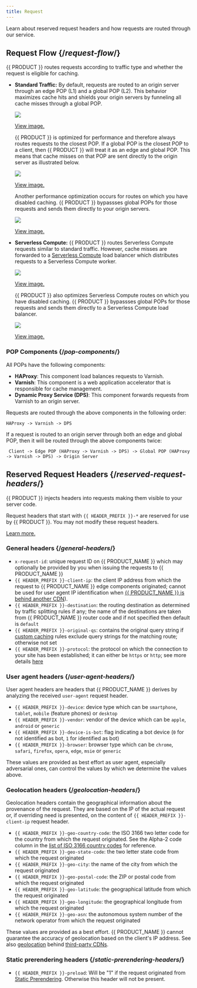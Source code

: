 ```yaml
---
title: Request
---
```


Learn about reserved request headers and how requests are routed through our service.

## Request Flow {/*request-flow*/}

{{ PRODUCT }} routes requests according to traffic type and whether the request is eligible for caching.

-   **Standard Traffic:** By default, requests are routed to an origin server through an edge POP (L1) and a global POP (L2). This behavior maximizes cache hits and shields your origin servers by funneling all cache misses through a global POP. 

    ![](/images/overview/request-flow-edge-global.png)

    [View image.](/images/overview/request-flow-edge-global.png)

    {{ PRODUCT }} is optimized for performance and therefore always routes requests to the closest POP. If a global POP is the closest POP to a client, then {{ PRODUCT }} will treat it as an edge and global POP. This means that cache misses on that POP are sent directly to the origin server as illustrated below.

    ![](/images/overview/request-flow-edge.png)

    [View image.](/images/overview/request-flow-edge.png)

    Another performance optimization occurs for routes on which you have disabled caching. {{ PRODUCT }} bypassses global POPs for those requests and sends them directly to your origin servers. 

    ![](/images/overview/request-flow-edge-disabled-caching.png)

    [View image.](/images/overview/request-flow-edge-disabled-caching.png)

-   **Serverless Compute:** {{ PRODUCT }} routes Serverless Compute requests similar to standard traffic. However, cache misses are forwarded to a [Serverless Compute](/guides/performance/serverless_compute) load balancer which distributes requests to a Serverless Compute worker.

    ![](/images/overview/request-flow-serverless-compute.png)

    [View image.](/images/overview/request-flow-serverless-compute.png)

    {{ PRODUCT }} also optimizes Serverless Compute routes on which you have disabled caching. {{ PRODUCT }} bypassses global POPs for those requests and sends them directly to a Serverless Compute load balancer.

    ![](/images/overview/request-flow-serverless-compute-disabled-caching.png)

    [View image.](/images/overview/request-flow-serverless-compute-disabled-caching.png)

### POP Components {/*pop-components*/}

All POPs have the following components:

-   **HAProxy**: This component load balances requests to Varnish.
-   **Varnish**: This component is a web application accelerator that is responsible for cache management.
-   **Dynamic Proxy Service (DPS)**: This component forwards requests from Varnish to an origin server. 

Requests are routed through the above components in the following order:

`HAProxy -> Varnish -> DPS`

If a request is routed to an origin server through both an edge and global POP, then it will be routed through the above components twice:

` Client -> Edge POP (HAProxy -> Varnish -> DPS) -> Global POP (HAProxy -> Varnish -> DPS) -> Origin Server`

## Reserved Request Headers {/*reserved-request-headers*/}
{{ PRODUCT }} injects headers into requests making them visible to your server code. 

<Callout type="important">

  Request headers that start with `{{ HEADER_PREFIX }}-*` are reserved for use by {{ PRODUCT }}. You may not modify these request headers. 

  [Learn more.](/guides/performance#prohibited-headers)

</Callout>

### General headers {/*general-headers*/}

- `x-request-id`: unique request ID on {{ PRODUCT_NAME }} which may optionally be provided by you when issuing the requests to {{ PRODUCT_NAME }}
- `{{ HEADER_PREFIX }}-client-ip`: the client IP address from which the request to {{ PRODUCT_NAME }} edge components originated; cannot be used for user agent IP identification when [{{ PRODUCT_NAME }} is behind another CDN](/guides/performance/third_party_cdns)).
- `{{ HEADER_PREFIX }}-destination`: the routing destination as determined by traffic splitting rules if any; the name of the destinations are taken from {{ PRODUCT_NAME }} router code and if not specified then default is `default`
- `{{ HEADER_PREFIX }}-original-qs`: contains the original query string if [custom caching](/guides/performance/caching#customizing-the-cache-key) rules exclude query strings for the matching route; otherwise not set
- `{{ HEADER_PREFIX }}-protocol`: the protocol on which the connection to your site has been established; it can either be `https` or `http`; see more details [here](/guides/security/security_suite#ssl)

### User agent headers {/*user-agent-headers*/}

User agent headers are headers that {{ PRODUCT_NAME }} derives by analyzing the received `user-agent` request header.

- `{{ HEADER_PREFIX }}-device`: device type which can be `smartphone`, `tablet`, `mobile` (feature phones) or `desktop`
- `{{ HEADER_PREFIX }}-vendor`: vendor of the device which can be `apple`, `android` or `generic`
- `{{ HEADER_PREFIX }}-device-is-bot`: flag indicating a bot device (`0` for not identified as bot, `1` for identified as bot)
- `{{ HEADER_PREFIX }}-browser`: browser type which can be `chrome`, `safari`, `firefox`, `opera`, `edge`, `msie` or `generic`

These values are provided as best effort as user agent, especially adversarial ones, can control the values by which we determine the values above.

### Geolocation headers {/*geolocation-headers*/}

Geolocation headers contain the geographical information about the provenance of the request. They are based on the IP of the actual request or, if overriding need is presented, on the content of `{{ HEADER_PREFIX }}-client-ip` request header.

- `{{ HEADER_PREFIX }}-geo-country-code`: the ISO 3166 two letter code for the country from which the request originated. See the Alpha-2 code column in the [list of ISO 3166 country codes](https://en.wikipedia.org/wiki/List_of_ISO_3166_country_codes) for reference.
- `{{ HEADER_PREFIX }}-geo-state-code`: the two letter state code from which the request originated
- `{{ HEADER_PREFIX }}-geo-city`: the name of the city from which the request originated
- `{{ HEADER_PREFIX }}-geo-postal-code`: the ZIP or postal code from which the request originated
- `{{ HEADER_PREFIX }}-geo-latitude`: the geographical latitude from which the request originated
- `{{ HEADER_PREFIX }}-geo-longitude`: the geographical longitude from which the request originated
- `{{ HEADER_PREFIX }}-geo-asn`: the autonomous system number of the network operator from which the request originated

These values are provided as a best effort. {{ PRODUCT_NAME }} cannot guarantee the accuracy of geolocation based on the client's IP address. See also [geolocation](/guides/third_party_cdns#client-ips) behind [third-party CDNs](/guides/third_party_cdns).

### Static prerendering headers {/*static-prerendering-headers*/}

- `{{ HEADER_PREFIX }}-preload`: Will be "1" if the request originated from [Static Prerendering](/guides/static_prerendering). Otherwise this header will not be present.

